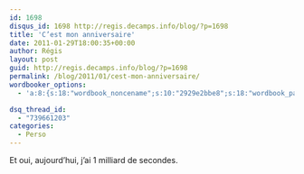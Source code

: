 ```yaml
---
id: 1698
disqus_id: 1698 http://regis.decamps.info/blog/?p=1698
title: 'C’est mon anniversaire'
date: 2011-01-29T18:00:35+00:00
author: Régis
layout: post
guid: http://regis.decamps.info/blog/?p=1698
permalink: /blog/2011/01/cest-mon-anniversaire/
wordbooker_options:
  - 'a:8:{s:18:"wordbook_noncename";s:10:"2929e2bbe8";s:18:"wordbook_page_post";s:4:"-100";s:18:"wordbook_orandpage";s:1:"2";s:23:"wordbook_default_author";s:1:"1";s:23:"wordbook_extract_length";s:3:"256";s:19:"wordbook_actionlink";s:3:"300";s:18:"wordbook_attribute";s:0:"";s:29:"wordbooker_status_update_text";s:33:"New blog post :  %title% - %link%";}'

dsq_thread_id:
  - "739661203"
categories:
  - Perso
---
```

Et oui, aujourd’hui, j’ai 1 milliard de secondes.
